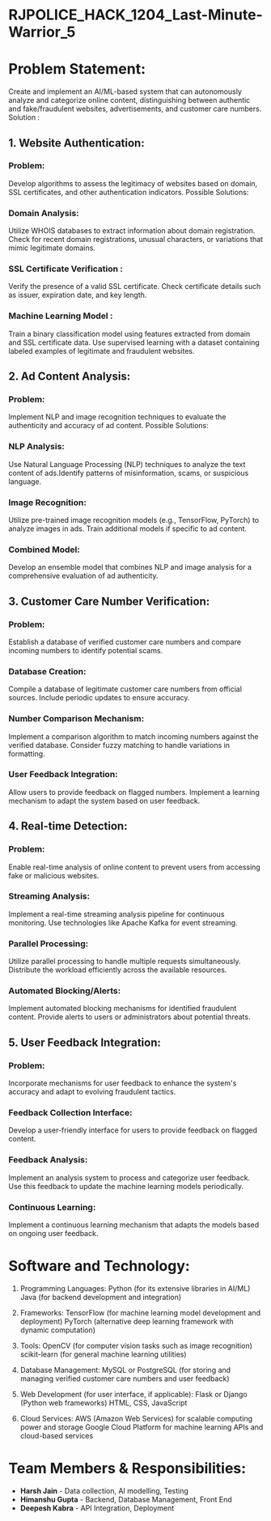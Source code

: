 # RJPOLICE_HACK_1204_Last-Minute-Warrior_5


# Problem Statement:
Create and implement an AI/ML-based system that can autonomously analyze and
categorize online content, distinguishing between authentic and fake/fraudulent websites,
advertisements, and customer care numbers.
Solution :
## 1. Website Authentication:
### Problem:
Develop algorithms to assess the legitimacy of websites based on domain, SSL
certificates, and other authentication indicators.
Possible Solutions:
### Domain Analysis:
Utilize WHOIS databases to extract information about domain registration.
Check for recent domain registrations, unusual characters, or variations that mimic
legitimate domains.
### SSL Certificate Verification :
Verify the presence of a valid SSL certificate.
Check certificate details such as issuer, expiration date, and key length.
### Machine Learning Model :
Train a binary classification model using features extracted from domain and SSL
certificate data.
Use supervised learning with a dataset containing labeled examples of legitimate and
fraudulent websites.
## 2. Ad Content Analysis:
### Problem:
Implement NLP and image recognition techniques to evaluate the authenticity and
accuracy of ad content.
Possible Solutions:
### NLP Analysis:
Use Natural Language Processing (NLP) techniques to analyze the text content of
ads.Identify patterns of misinformation, scams, or suspicious language.
### Image Recognition:
Utilize pre-trained image recognition models (e.g., TensorFlow, PyTorch) to analyze
images in ads.
Train additional models if specific to ad content.
### Combined Model:
Develop an ensemble model that combines NLP and image analysis for a
comprehensive evaluation of ad authenticity.
## 3. Customer Care Number Verification:
### Problem:
Establish a database of verified customer care numbers and compare incoming
numbers to identify potential scams.
### Database Creation:
Compile a database of legitimate customer care numbers from official sources.
Include periodic updates to ensure accuracy.
### Number Comparison Mechanism:
Implement a comparison algorithm to match incoming numbers against the verified
database.
Consider fuzzy matching to handle variations in formatting.
### User Feedback Integration:
Allow users to provide feedback on flagged numbers.
Implement a learning mechanism to adapt the system based on user feedback.
## 4. Real-time Detection:
### Problem:
Enable real-time analysis of online content to prevent users from accessing fake or
malicious websites.
### Streaming Analysis:
Implement a real-time streaming analysis pipeline for continuous monitoring.
Use technologies like Apache Kafka for event streaming.
### Parallel Processing:
Utilize parallel processing to handle multiple requests simultaneously.
Distribute the workload efficiently across the available resources.
### Automated Blocking/Alerts:
Implement automated blocking mechanisms for identified fraudulent content.
Provide alerts to users or administrators about potential threats.
## 5. User Feedback Integration:
### Problem:
Incorporate mechanisms for user feedback to enhance the system's accuracy and
adapt to evolving fraudulent tactics.
### Feedback Collection Interface:
Develop a user-friendly interface for users to provide feedback on flagged content.
### Feedback Analysis:
Implement an analysis system to process and categorize user feedback.
Use this feedback to update the machine learning models periodically.
### Continuous Learning:
Implement a continuous learning mechanism that adapts the models based on
ongoing user feedback.
# Software and Technology:
1. Programming Languages:
Python (for its extensive libraries in AI/ML)
Java (for backend development and integration)

2. Frameworks:
TensorFlow (for machine learning model development and deployment)
PyTorch (alternative deep learning framework with dynamic computation)

4. Tools:
OpenCV (for computer vision tasks such as image recognition)
scikit-learn (for general machine learning utilities)

6. Database Management:
MySQL or PostgreSQL (for storing and managing verified customer care
numbers and user feedback)

8. Web Development (for user interface, if applicable):
Flask or Django (Python web frameworks)
HTML, CSS, JavaScript

10. Cloud Services:
AWS (Amazon Web Services) for scalable computing power and storage
Google Cloud Platform for machine learning APIs and cloud-based services

# Team Members & Responsibilities:

* **Harsh Jain** - Data collection, AI modelling, Testing
* **Himanshu Gupta** - Backend, Database Management, Front End
* **Deepesh Kabra** - API Integration, Deployment
